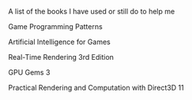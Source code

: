 A list of the books I have used or still do to help me

Game Programming Patterns

Artificial Intelligence for Games

Real-Time Rendering 3rd Edition

GPU Gems 3

Practical Rendering and Computation with Direct3D 11
